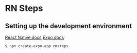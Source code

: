 # RN Steps

## Setting up the development environment

[React Native docs](https://reactnative.dev/docs/environment-setup?guide=quickstart)
[Expo docs](https://docs.expo.dev/tutorial/create-your-first-app/)

```shell
$ npx create-expo-app rnsteps
```